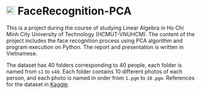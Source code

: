# <img src="https://upload.wikimedia.org/wikipedia/commons/f/f0/HCMCUT.svg" alt="HCMUT" width="23" /> FaceRecognition-PCA
This is a project during the course of studying Linear Algebra in Ho Chi Minh City University of Technology (HCMUT-VNUHCM). The content of the project includes the face recognition process using PCA algorithm and program execution on Python. The report and presentation is written in Vietnamese.

The dataset has 40 folders corresponding to 40 people, each folder is named from `s1` to `s40`. Each folder contains 10 different photos of each person, and each photo is named in order from `1.pgm` to `10.pgm`. References for the dataset in [Kaggle](https://www.kaggle.com/datasets/kasikrit/att-database-of-faces).

